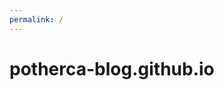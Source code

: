 ```yaml
---
permalink: /
---
```


# potherca-blog.github.io

<ul id="list"></ul>

<link rel="stylesheet" href="//maxcdn.bootstrapcdn.com/elusive-icons/2.0.0/css/elusive-icons.min.css" />
<link rel="stylesheet" href="https://pother.ca/CssBase/css/base.css" />
<link rel="stylesheet" href="https://pother.ca/embed-jsfiddle-result-on-potherca.css" />
<script src="https://pother.ca/JsBase/add-on/show-github-repositories-for-subdomain.js"></script>

